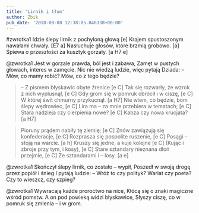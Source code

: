 ```yaml
---
title: 'Lirnik i tłum'
author: Zbik
pub_date: '2018-08-08 12:38:05.846338+00:00'
---
```


#zwrotka1
Idzie ślepy lirnik z pochyloną głową [e]
Krajem spustoszonym nawałami chwały. [E7 a]
Nasłuchuje głosów, które brzmią grobowo. [a]
Śpiewa o przeszłości za kusztyk gorzały. [a H7 e]

@zwrotka1
Jest w gorzale prawda, ból jest i zabawa,
Zamęt w pustych głowach, interes w zamęcie.
Nic nie wiedzą ludzie, więc pytają Dziada:
– Mów, co mamy robić? Mów, co z tego będzie?

>– Z pismem błyskawic obyte źrenice [e C]
>Tak się rozwarły, że wzrok z nich wyplusnął, [e C]
>Gdy grom się w pomruk obrócił i w ciszę, [e C]
>W której świt chmurny przykucnął. [a H7]
>Nie wiem, co będzie, bom ślepy wędrowiec, [e C]
>Lira ma – za mnie przebiera w tematach; [e C]
>Stara nadzieja czy cierpienia nowe? [e C]
>Kabza czy nowa krucjata? [a H7]

>Pioruny prądem nabiły tę ziemię; [e C]
>Znów zawiązują się konfederacje, [e C]
>Rozprasza się pospolite ruszenie, [e C]
>Posągi – stoją na warcie. [a h]
>Kruszy się jedne, a kuje kolejne [e C]
>(Kując i zbroje przy tym, i kosy), [e C]
>Stare sztandary nieznana dłoń przejmie, [e C]
>Ze sztandarami i – losy. [a e]

@zwrotka1
Skończył ślepy lirnik, co zostało – wypił,
Poszedł w swoją drogę przez popiół i śnieg
I pytają ludzie: – Wróż to czy polityk?
Wariat czy poeta? Czy to wieszcz, czy szpieg?

@zwrotka1
Wywracają każde proroctwo na nice,
Kłócą się o znaki magiczne wśród pomstw.
A on pod powieką widzi błyskawice,
Słyszy ciszę, co w pomruk się zmienia – i w grom.
